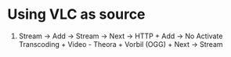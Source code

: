 Using VLC as source
===================

1. Stream -> Add -> Stream -> Next -> HTTP + Add -> No Activate Transcoding + Video - Theora + Vorbil (OGG) + Next -> Stream

